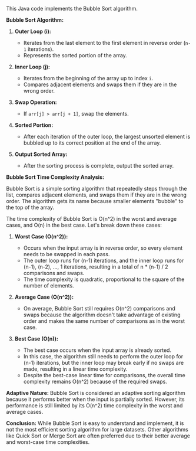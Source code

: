 This Java code implements the Bubble Sort algorithm.

**Bubble Sort Algorithm:**

1. **Outer Loop (i):**

   - Iterates from the last element to the first element in reverse order (`n-1` iterations).
   - Represents the sorted portion of the array.

2. **Inner Loop (j):**

   - Iterates from the beginning of the array up to index `i`.
   - Compares adjacent elements and swaps them if they are in the wrong order.

3. **Swap Operation:**

   - If `arr[j] > arr[j + 1]`, swap the elements.

4. **Sorted Portion:**

   - After each iteration of the outer loop, the largest unsorted element is bubbled up to its correct position at the end of the array.

5. **Output Sorted Array:**
   - After the sorting process is complete, output the sorted array.

**Bubble Sort Time Complexity Analysis:**

Bubble Sort is a simple sorting algorithm that repeatedly steps through the list, compares adjacent elements, and swaps them if they are in the wrong order. The algorithm gets its name because smaller elements "bubble" to the top of the array.

The time complexity of Bubble Sort is O(n^2) in the worst and average cases, and O(n) in the best case. Let's break down these cases:

1. **Worst Case (O(n^2)):**

   - Occurs when the input array is in reverse order, so every element needs to be swapped in each pass.
   - The outer loop runs for (n-1) iterations, and the inner loop runs for (n-1), (n-2), ..., 1 iterations, resulting in a total of n \* (n-1) / 2 comparisons and swaps.
   - The time complexity is quadratic, proportional to the square of the number of elements.

2. **Average Case (O(n^2)):**

   - On average, Bubble Sort still requires O(n^2) comparisons and swaps because the algorithm doesn't take advantage of existing order and makes the same number of comparisons as in the worst case.

3. **Best Case (O(n)):**
   - The best case occurs when the input array is already sorted.
   - In this case, the algorithm still needs to perform the outer loop for (n-1) iterations, but the inner loop may break early if no swaps are made, resulting in a linear time complexity.
   - Despite the best-case linear time for comparisons, the overall time complexity remains O(n^2) because of the required swaps.

**Adaptive Nature:**
Bubble Sort is considered an adaptive sorting algorithm because it performs better when the input is partially sorted. However, its performance is still limited by its O(n^2) time complexity in the worst and average cases.

**Conclusion:**
While Bubble Sort is easy to understand and implement, it is not the most efficient sorting algorithm for large datasets. Other algorithms like Quick Sort or Merge Sort are often preferred due to their better average and worst-case time complexities.
